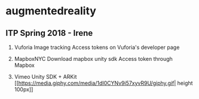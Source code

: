 # augmentedreality

## ITP Spring 2018 - Irene 

1. Vuforia Image tracking 
Access tokens on Vuforia's developer page

2. MapboxNYC 
Download mapbox unity sdk
Access token through Mapbox 

3. Vimeo Unity SDK + ARKit
[[https://media.giphy.com/media/1dI0CYNv9i57xyvR9U/giphy.gif| height 100px]]

